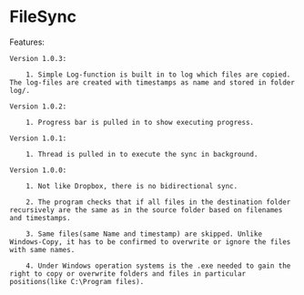 FileSync
========

Features:

	Version 1.0.3:
	
		1. Simple Log-function is built in to log which files are copied. The log-files are created with timestamps as name and stored in folder log/.  
		
	Version 1.0.2:
	
		1. Progress bar is pulled in to show executing progress. 
		
	Version 1.0.1:
	
		1. Thread is pulled in to execute the sync in background. 
		
	Version 1.0.0:

		1. Not like Dropbox, there is no bidirectional sync. 

		2. The program checks that if all files in the destination folder recursively are the same as in the source folder based on filenames and timestamps. 

		3. Same files(same Name and timestamp) are skipped. Unlike Windows-Copy, it has to be confirmed to overwrite or ignore the files with same names.
		
		4. Under Windows operation systems is the .exe needed to gain the right to copy or overwrite folders and files in particular positions(like C:\Program files).
		
		

		
		
